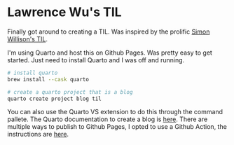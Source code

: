 # Lawrence Wu's TIL

Finally got around to creating a TIL. Was inspired by the prolific [Simon Willison's TIL](https://til.simonwillison.net/).

I'm using Quarto and host this on Github Pages. Was pretty easy to get started. Just need to install Quarto and I was off and running.

```bash
# install quarto
brew install --cask quarto

# create a quarto project that is a blog
quarto create project blog til
```

You can also use the Quarto VS extension to do this through the command pallete. The Quarto documentation to create a blog is [here](https://quarto.org/docs/websites/website-blog.html). There are multiple ways to publish to Github Pages, I opted to use a Github Action, the instructions are [here](https://quarto.org/docs/publishing/github-pages.html#github-action).